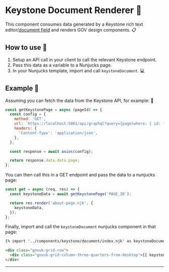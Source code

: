 # Keystone Document Renderer :page_with_curl:

This component consumes data generated by a Keystone rich text editor/[document field](https://keystonejs.com/docs/guides/document-fields) and renders GOV design components. :clipboard:

## How to use :rocket:

1. Setup an API call in your client to call the relevant Keystone endpoint.
2. Pass this data as a variable to a Nunjucks page.
3. In your Nunjucks template, import and call `keystoneDocument`. :computer:

## Example :page_facing_up:

Assuming you can fetch the data from the Keystone API, for example: :calling:

```js
const getKeystonePage = async (pageId) => {
  const config = {
    method: 'GET',
    url: `https://localhost:5001/api/graphql?query={page(where: { id: "${pageId}" }) {heading, content {document}}}`,
    headers: {
      'Content-Type': 'application/json',
    },
  };

  const response = await axios(config);

  return response.data.data.page;
};
```

You can then call this in a GET endpoint and pass the data to a nunjucks page:

```js
const get = async (req, res) => {
  const keystoneData = await getKeystonePage('PAGE_ID');

  return res.render('about-page.njk', {
    keystoneData,
  });
};
```

Finally, import and call the `keystoneDocument` nunjucks component in that page:

```html
{% import '../components/keystone/document/index.njk' as keystoneDocument %}

<div class="govuk-grid-row">
  <div class="govuk-grid-column-three-quarters-from-desktop">{{ keystoneDocument.render({ document: keystoneData.content.document }) }}</div>
</div>
```

---

